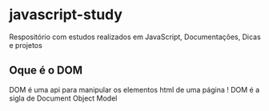 # javascript-study
Respositório com estudos realizados em JavaScript, Documentações, Dicas e projetos


## Oque é o DOM
DOM é uma api para manipular os elementos html de uma página !
DOM é a sigla de Document Object Model